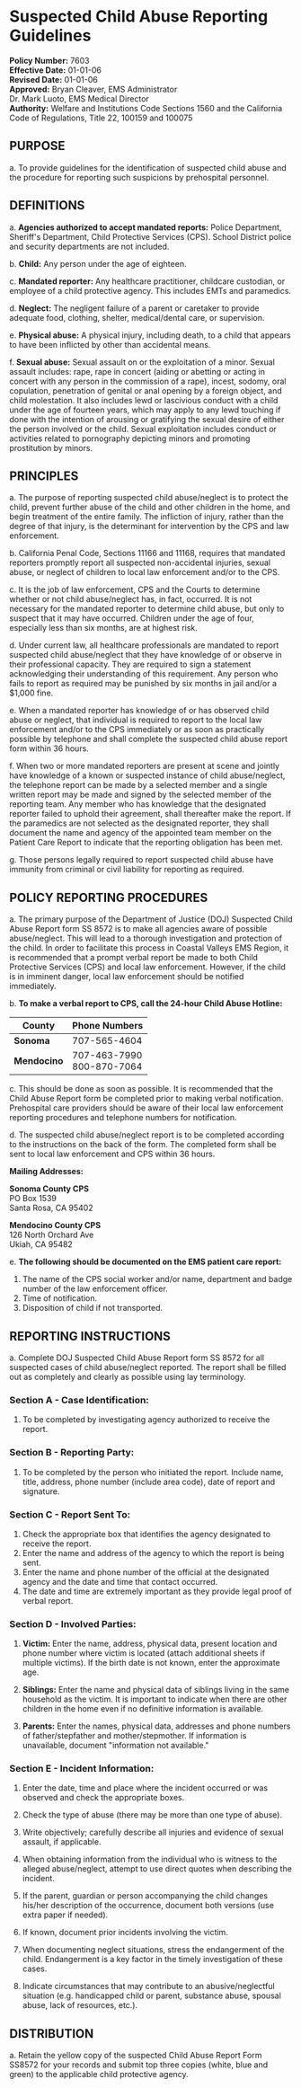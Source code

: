 # Suspected Child Abuse Reporting Guidelines

**Policy Number:** 7603  
**Effective Date:** 01-01-06  
**Revised Date:** 01-01-06  
**Approved:** Bryan Cleaver, EMS Administrator  
Dr. Mark Luoto, EMS Medical Director  
**Authority:** Welfare and Institutions Code Sections 1560 and the California Code of Regulations, Title 22, 100159 and 100075

## PURPOSE

a. To provide guidelines for the identification of suspected child abuse and the procedure for reporting such suspicions by prehospital personnel.

## DEFINITIONS

a. **Agencies authorized to accept mandated reports:** Police Department, Sheriff's Department, Child Protective Services (CPS). School District police and security departments are not included.

b. **Child:** Any person under the age of eighteen.

c. **Mandated reporter:** Any healthcare practitioner, childcare custodian, or employee of a child protective agency. This includes EMTs and paramedics.

d. **Neglect:** The negligent failure of a parent or caretaker to provide adequate food, clothing, shelter, medical/dental care, or supervision.

e. **Physical abuse:** A physical injury, including death, to a child that appears to have been inflicted by other than accidental means.

f. **Sexual abuse:** Sexual assault on or the exploitation of a minor. Sexual assault includes: rape, rape in concert (aiding or abetting or acting in concert with any person in the commission of a rape), incest, sodomy, oral copulation, penetration of genital or anal opening by a foreign object, and child molestation. It also includes lewd or lascivious conduct with a child under the age of fourteen years, which may apply to any lewd touching if done with the intention of arousing or gratifying the sexual desire of either the person involved or the child. Sexual exploitation includes conduct or activities related to pornography depicting minors and promoting prostitution by minors.

## PRINCIPLES

a. The purpose of reporting suspected child abuse/neglect is to protect the child, prevent further abuse of the child and other children in the home, and begin treatment of the entire family. The infliction of injury, rather than the degree of that injury, is the determinant for intervention by the CPS and law enforcement.

b. California Penal Code, Sections 11166 and 11168, requires that mandated reporters promptly report all suspected non-accidental injuries, sexual abuse, or neglect of children to local law enforcement and/or to the CPS.

c. It is the job of law enforcement, CPS and the Courts to determine whether or not child abuse/neglect has, in fact, occurred. It is not necessary for the mandated reporter to determine child abuse, but only to suspect that it may have occurred. Children under the age of four, especially less than six months, are at highest risk.

d. Under current law, all healthcare professionals are mandated to report suspected child abuse/neglect that they have knowledge of or observe in their professional capacity. They are required to sign a statement acknowledging their understanding of this requirement. Any person who fails to report as required may be punished by six months in jail and/or a $1,000 fine.

e. When a mandated reporter has knowledge of or has observed child abuse or neglect, that individual is required to report to the local law enforcement and/or to the CPS immediately or as soon as practically possible by telephone and shall complete the suspected child abuse report form within 36 hours.

f. When two or more mandated reporters are present at scene and jointly have knowledge of a known or suspected instance of child abuse/neglect, the telephone report can be made by a selected member and a single written report may be made and signed by the selected member of the reporting team. Any member who has knowledge that the designated reporter failed to uphold their agreement, shall thereafter make the report. If the paramedics are not selected as the designated reporter, they shall document the name and agency of the appointed team member on the Patient Care Report to indicate that the reporting obligation has been met.

g. Those persons legally required to report suspected child abuse have immunity from criminal or civil liability for reporting as required.

## POLICY REPORTING PROCEDURES

a. The primary purpose of the Department of Justice (DOJ) Suspected Child Abuse Report form SS 8572 is to make all agencies aware of possible abuse/neglect. This will lead to a thorough investigation and protection of the child. In order to facilitate this process in Coastal Valleys EMS Region, it is recommended that a prompt verbal report be made to both Child Protective Services (CPS) and local law enforcement. However, if the child is in imminent danger, local law enforcement should be notified immediately.

b. **To make a verbal report to CPS, call the 24-hour Child Abuse Hotline:**

| County | Phone Numbers |
|--------|---------------|
| **Sonoma** | 707-565-4604 |
| **Mendocino** | 707-463-7990<br>800-870-7064 |

c. This should be done as soon as possible. It is recommended that the Child Abuse Report form be completed prior to making verbal notification. Prehospital care providers should be aware of their local law enforcement reporting procedures and telephone numbers for notification.

d. The suspected child abuse/neglect report is to be completed according to the instructions on the back of the form. The completed form shall be sent to local law enforcement and CPS within 36 hours.

**Mailing Addresses:**

**Sonoma County CPS**  
PO Box 1539  
Santa Rosa, CA 95402

**Mendocino County CPS**  
126 North Orchard Ave  
Ukiah, CA 95482

e. **The following should be documented on the EMS patient care report:**

1. The name of the CPS social worker and/or name, department and badge number of the law enforcement officer.
2. Time of notification.
3. Disposition of child if not transported.

## REPORTING INSTRUCTIONS

a. Complete DOJ Suspected Child Abuse Report form SS 8572 for all suspected cases of child abuse/neglect reported. The report shall be filled out as completely and clearly as possible using lay terminology.

### Section A - Case Identification:

1. To be completed by investigating agency authorized to receive the report.

### Section B - Reporting Party:

1. To be completed by the person who initiated the report. Include name, title, address, phone number (include area code), date of report and signature.

### Section C - Report Sent To:

1. Check the appropriate box that identifies the agency designated to receive the report.
2. Enter the name and address of the agency to which the report is being sent.
3. Enter the name and phone number of the official at the designated agency and the date and time that contact occurred.
4. The date and time are extremely important as they provide legal proof of verbal report.

### Section D - Involved Parties:

1. **Victim:** Enter the name, address, physical data, present location and phone number where victim is located (attach additional sheets if multiple victims). If the birth date is not known, enter the approximate age.

2. **Siblings:** Enter the name and physical data of siblings living in the same household as the victim. It is important to indicate when there are other children in the home even if no definitive information is available.

3. **Parents:** Enter the names, physical data, addresses and phone numbers of father/stepfather and mother/stepmother. If information is unavailable, document "information not available."

### Section E - Incident Information:

1. Enter the date, time and place where the incident occurred or was observed and check the appropriate boxes.

2. Check the type of abuse (there may be more than one type of abuse).

3. Write objectively; carefully describe all injuries and evidence of sexual assault, if applicable.

4. When obtaining information from the individual who is witness to the alleged abuse/neglect, attempt to use direct quotes when describing the incident.

5. If the parent, guardian or person accompanying the child changes his/her description of the occurrence, document both versions (use extra paper if needed).

6. If known, document prior incidents involving the victim.

7. When documenting neglect situations, stress the endangerment of the child. Endangerment is a key factor in the timely investigation of these cases.

8. Indicate circumstances that may contribute to an abusive/neglectful situation (e.g. handicapped child or parent, substance abuse, spousal abuse, lack of resources, etc.).

## DISTRIBUTION

a. Retain the yellow copy of the suspected Child Abuse Report Form SS8572 for your records and submit top three copies (white, blue and green) to the applicable child protective agency.

